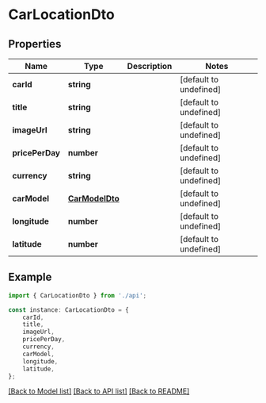# CarLocationDto


## Properties

Name | Type | Description | Notes
------------ | ------------- | ------------- | -------------
**carId** | **string** |  | [default to undefined]
**title** | **string** |  | [default to undefined]
**imageUrl** | **string** |  | [default to undefined]
**pricePerDay** | **number** |  | [default to undefined]
**currency** | **string** |  | [default to undefined]
**carModel** | [**CarModelDto**](CarModelDto.md) |  | [default to undefined]
**longitude** | **number** |  | [default to undefined]
**latitude** | **number** |  | [default to undefined]

## Example

```typescript
import { CarLocationDto } from './api';

const instance: CarLocationDto = {
    carId,
    title,
    imageUrl,
    pricePerDay,
    currency,
    carModel,
    longitude,
    latitude,
};
```

[[Back to Model list]](../README.md#documentation-for-models) [[Back to API list]](../README.md#documentation-for-api-endpoints) [[Back to README]](../README.md)
